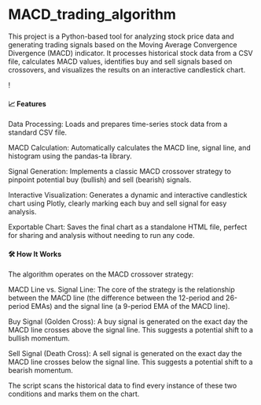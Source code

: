 # MACD_trading_algorithm

This project is a Python-based tool for analyzing stock price data and generating trading signals based on the Moving Average Convergence Divergence (MACD) indicator. It processes historical stock data from a CSV file, calculates MACD values, identifies buy and sell signals based on crossovers, and visualizes the results on an interactive candlestick chart.

!

#### 📈 Features
Data Processing: Loads and prepares time-series stock data from a standard CSV file.

MACD Calculation: Automatically calculates the MACD line, signal line, and histogram using the pandas-ta library.

Signal Generation: Implements a classic MACD crossover strategy to pinpoint potential buy (bullish) and sell (bearish) signals.

Interactive Visualization: Generates a dynamic and interactive candlestick chart using Plotly, clearly marking each buy and sell signal for easy analysis.

Exportable Chart: Saves the final chart as a standalone HTML file, perfect for sharing and analysis without needing to run any code.

#### 🛠️ How It Works
The algorithm operates on the MACD crossover strategy:

MACD Line vs. Signal Line: The core of the strategy is the relationship between the MACD line (the difference between the 12-period and 26-period EMAs) and the signal line (a 9-period EMA of the MACD line).

Buy Signal (Golden Cross): A buy signal is generated on the exact day the MACD line crosses above the signal line. This suggests a potential shift to a bullish momentum.

Sell Signal (Death Cross): A sell signal is generated on the exact day the MACD line crosses below the signal line. This suggests a potential shift to a bearish momentum.

The script scans the historical data to find every instance of these two conditions and marks them on the chart.
